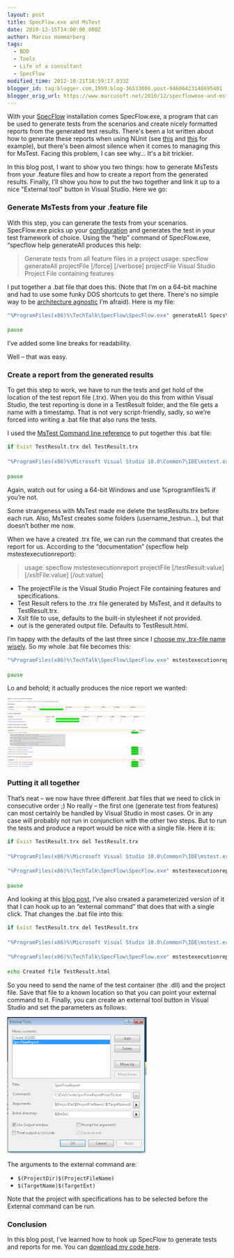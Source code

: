 ```yaml
---
layout: post
title: SpecFlow.exe and MsTest
date: 2010-12-15T14:00:00.000Z
author: Marcus Hammarberg
tags:
  - BDD
  - Tools
  - Life of a consultant
  - SpecFlow
modified_time: 2012-10-21T18:59:17.033Z
blogger_id: tag:blogger.com,1999:blog-36533086.post-94606423148695401
blogger_orig_url: https://www.marcusoft.net/2010/12/specflowexe-and-mstest.html
---
```


With your [SpecFlow](http://www.specflow.org/) installation comes SpecFlow.exe, a program that can be used to generate tests from the scenarios and create nicely formatted reports from the generated test results. There's been a lot written about how to generate these reports when using NUnit (see [this](http://www.codeproject.com/KB/architecture/BddWithSpecFlow.aspx) and [this](http://si-w.co.uk/blog/2010/07/20/running-specflow-reports-from-within-visual-studio/) for example), but there's been almost silence when it comes to managing this for MsTest. Facing this problem, I can see why... It's a bit trickier.

In this blog post, I want to show you two things: how to generate MsTests from your .feature files and how to create a report from the generated results. Finally, I'll show you how to put the two together and link it up to a nice "External tool" button in Visual Studio. Here we go:

### Generate MsTests from your .feature file

With this step, you can generate the tests from your scenarios. SpecFlow.exe picks up your [configuration](https://www.marcusoft.net/2010/12/appconfig-for-mstest-and-specflow.html) and generates the test in your test framework of choice. Using the “help” command of SpecFlow.exe, “specflow help generateAll produces this help:

> Generate tests from all feature files in a project usage: specflow generateAll projectFile [/force] [/verbose] projectFile  Visual Studio Project File containing features

I put together a .bat file that does this. (Note that I’m on a 64-bit machine and had to use some funky DOS shortcuts to get there. There's no simple way to be [architecture agnostic](http://marsbox.com/blog/howtos/batch-file-programfiles-x86-parenthesis-anomaly/) I’m afraid). Here is my file:

```bat
"%ProgramFiles(x86)%\TechTalk\SpecFlow\SpecFlow.exe" generateAll Specs\Specs.csproj /force /verbose

pause
```

I’ve added some line breaks for readability.

Well – that was easy.

### Create a report from the generated results

To get this step to work, we have to run the tests and get hold of the location of the test report file (.trx). When you do this from within Visual Studio, the test reporting is done in a TestResult folder, and the file gets a name with a timestamp. That is not very script-friendly, sadly, so we’re forced into writing a .bat file that also runs the tests.

I used the [MsTest Command line reference](http://msdn.microsoft.com/en-us/library/ms182489(v=VS.100).aspx) to put together this .bat file:

```bat
if Exist TestResult.trx del TestResult.trx

"%ProgramFiles(x86)%\Microsoft Visual Studio 10.0\Common7\IDE\mstest.exe" /testcontainer:Specs\bin\Debug\Specs.dll /resultsfile:TestResult.trx

pause
```

Again, watch out for using a 64-bit Windows and use %programfiles% if you’re not.

Some strangeness with MsTest made me delete the testResults.trx before each run. Also, MsTest creates some folders (username_testrun...), but that doesn’t bother me now.

When we have a created .trx file, we can run the command that creates the report for us. According to the “documentation” (specflow help mstestexecutionreport):

> usage: specflow mstestexecutionreport projectFile [/testResult:value] [/xsltFile:value] [/out:value]

- The projectFile is the Visual Studio Project File containing features and specifications.
- Test Result refers to the .trx file generated by MsTest, and it defaults to TestResult.trx.
- Xslt file to use, defaults to the built-in stylesheet if not provided.
- out is the generated output file. Defaults to TestResult.html.

I’m happy with the defaults of the last three since I [choose my .trx-file name wisely](http://www.youtube.com/watch?v=Ubw5N8iVDHI&amp;feature=related). So my whole .bat file becomes this:

```bat
"%ProgramFiles(x86)%\TechTalk\SpecFlow\SpecFlow.exe" mstestexecutionreport Specs\Specs.csproj

pause
```

Lo and behold; it actually produces the nice report we wanted:

![Example report](/img/examplereport.png)

### Putting it all together

That’s neat – we now have three different .bat files that we need to click in consecutive order ;) No really – the first one (generate test from features) can most certainly be handled by Visual Studio in most cases. Or in any case will probably not run in conjunction with the other two steps. But to run the tests and produce a report would be nice with a single file. Here it is:

```bat
if Exist TestResult.trx del TestResult.trx

"%ProgramFiles(x86)%\Microsoft Visual Studio 10.0\Common7\IDE\mstest.exe" /testcontainer:Specs\bin\Debug\Specs.dll /resultsfile:TestResult.trx

"%ProgramFiles(x86)%\TechTalk\SpecFlow\SpecFlow.exe" mstestexecutionreport Specs\Specs.csproj /testResult:TestResult.trx

pause
```

And looking at this [blog post](http://si-w.co.uk/blog/2010/07/20/running-specflow-reports-from-within-visual-studio/), I’ve also created a parameterized version of it that I can hook up to an “external command” that does that with a single click. That changes the .bat file into this:

```bat
if Exist TestResult.trx del TestResult.trx

"%ProgramFiles(x86)%\Microsoft Visual Studio 10.0\Common7\IDE\mstest.exe" /testcontainer:%2 /resultsfile:TestResult.trx

"%ProgramFiles(x86)%\TechTalk\SpecFlow\SpecFlow.exe" mstestexecutionreport %1 /testResult:TestResult.trx /out:TestResult.html

echo Created file TestResult.html
```

So you need to send the name of the test container (the .dll) and the project file. Save that file to a known location so that you can point your external command to it. Finally, you can create an external tool button in Visual Studio and set the parameters as follows:

![configuring external tools](/img/configuring+external+tools.png)

The arguments to the external command are:

- `$(ProjectDir)$(ProjectFileName)`
- `$(TargetName)$(TargetExt)`

Note that the project with specifications has to be selected before the External command can be run.

### Conclusion

In this blog post, I’ve learned how to hook up SpecFlow to generate tests and reports for me. You can [download my code here](https://github.com/marcusoftnet/Demo-Reporting-with-MsTest).
